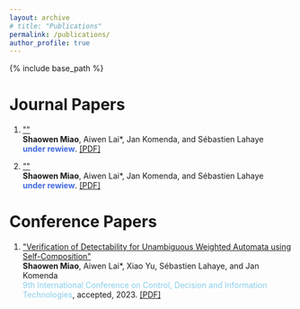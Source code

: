 ```yaml
---
layout: archive
# title: "Publications"
permalink: /publications/
author_profile: true
---
```


{% include base_path %}

# Journal Papers
1. [""]()  
   **Shaowen Miao**, Aiwen Lai*, Jan Komenda, and S&eacute;bastien Lahaye<br>
   <font color="RoyalBlue"><b>under rewiew</b></font>. [[PDF]]()

2. [""]()  
   **Shaowen Miao**, Aiwen Lai*, Jan Komenda, and S&eacute;bastien Lahaye<br>
   <font color="RoyalBlue"><b>under rewiew</b></font>. [[PDF]]()

<!-- 3. [""]()  
   **Shaowen Miao**, Aiwen Lai*, Jan Komenda, and Alessandro Giua<br>
   <font color="Crimson"><b>under rewiew</b></font>. [[PDF]]()

4. [""]()  
   Liren Shen, **Shaowen Miao**, Aiwen Lai*, and Jan Komenda<br>
   under rewiew. [[PDF]]()

5. [""]()  
   Keru Chen, **Shaowen Miao**, Aiwen Lai, and Ji Ma*<br>
   <font color="Lime"><b>under rewiew</b></font>. [[PDF]]()

6. [""]()  
   Zhiyuan Huang, **Shaowen Miao**, Aiwen Lai, Xiao Yu*, and Weiyao Lan<br>
   <font color="LightCoral"><b>under rewiew</b></font>. [[PDF]]() -->

# Conference Papers
1. ["Verification of Detectability for Unambiguous Weighted Automata using Self-Composition"]()  
   **Shaowen Miao**, Aiwen Lai*, Xiao Yu, S&eacute;bastien Lahaye, and Jan Komenda<br>
   <font color="SkyBlue" white-space:="nowrap">9th International Conference on Control, Decision and Information Technologies</font>, accepted, 2023. [[PDF]](https://jiro-m.github.io/papers/23CoDIT.pdf)

<!-- 2. [""]()  
   Liren Shen, **Shaowen Miao**, Aiwen Lai*, and Weiyao Lan<br>
   under rewiew. [[PDF]]()

3. [""]()  
   Guoqiang Xu, **Shaowen Miao**, Aiwen Lai*, and Weiyao Lan<br>
   under rewiew. [[PDF]]() -->